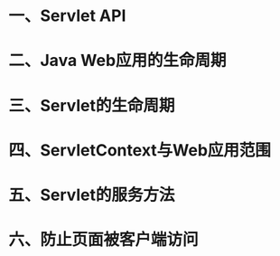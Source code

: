 # 一、Servlet API


# 二、Java Web应用的生命周期

# 三、Servlet的生命周期

# 四、ServletContext与Web应用范围

# 五、Servlet的服务方法

# 六、防止页面被客户端访问
